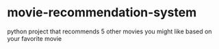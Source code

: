 # movie-recommendation-system
python project that recommends 5 other movies you might like based on your favorite movie
